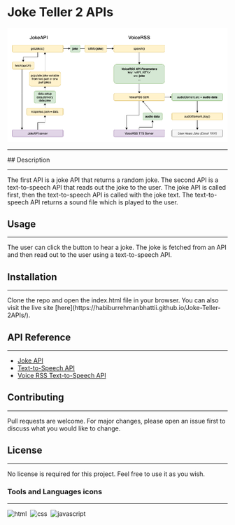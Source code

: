 # Joke Teller 2 APIs

![Joke Teller 2 APIs](Joke%2BTeller%2BFlowchart.png)
<hr>
## Description
<hr>
The first API is a joke API that returns a random joke. The second API is a text-to-speech API that reads out the joke to the user. The joke API is called first, then the text-to-speech API is called with the joke text. The text-to-speech API returns a sound file which is played to the user.

## Usage
<hr>
The user can click the button to hear a joke. The joke is fetched from an API and then read out to the user using a text-to-speech API.

## Installation
<hr>
Clone the repo and open the index.html file in your browser. You can also visit the live site [here](https://habiburrehmanbhattii.github.io/Joke-Teller-2APIs/).

## API Reference
<hr>

* [Joke API](https://sv443.net/jokeapi/v2/)
* [Text-to-Speech API](https://responsivevoice.org/)
* [Voice RSS Text-to-Speech API](https://www.voicerss.org/api/)

## Contributing
<hr>
Pull requests are welcome. For major changes, please open an issue first to discuss what you would like to change.

## License
<hr>
No license is required for this project. Feel free to use it as you wish. 

### Tools and Languages icons
<hr>
<div>
<img src="https://img.icons8.com/color/48/000000/html-5--v1.png" alt="html" width="40" height="40"/>&nbsp;
<img src="https://img.icons8.com/color/48/000000/css3.png" alt="css" width="40" height="40"/>&nbsp;
<img src="https://img.icons8.com/color/48/000000/javascript--v1.png" alt="javascript" width="40" height="40"/>&nbsp;
</div>
